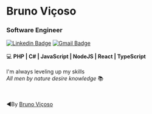 # Bruno Viçoso
### __Software Engineer__
[![Linkedin Badge](https://img.shields.io/badge/-LinkedIn-blue?style=flat-square&logo=Linkedin&logoColor=white&link=https://www.linkedin.com/in/bruno-vi%C3%A7oso-a6669850/)](https://www.linkedin.com/in/bruno-vi%C3%A7oso-a6669850/)
[![Gmail Badge](https://img.shields.io/badge/-Gmail-c14438?style=flat-square&logo=Gmail&logoColor=white&link=mailto:bruno@brumad.com.br)](mailto:bruno@brumad.com.br)
</br></br>
:computer: **PHP | C# | JavaScript | NodeJS | React | TypeScript**
</br></br>
I'm always leveling up my skills
</br>
*_All men by nature desire knowledge_* :books:

</br>

◄By [Bruno Viçoso](https://www.linkedin.com/in/bruno-vi%C3%A7oso-a6669850/)
